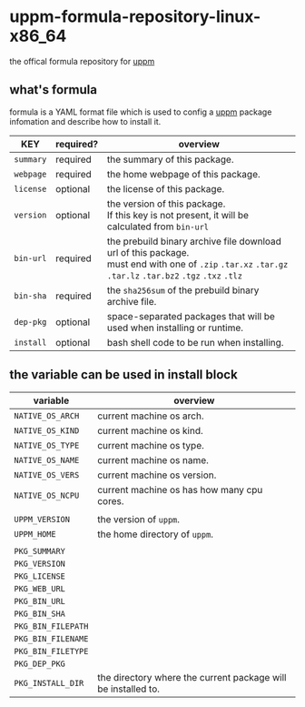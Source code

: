 # uppm-formula-repository-linux-x86_64
the offical formula repository for [uppm](https://github.com/leleliu008/uppm)

## what's formula
formula is a YAML format file which is used to config a [uppm](https://github.com/leleliu008/uppm) package infomation and describe how to install it.

|KEY|required?|overview|
|-|-|-|
|`summary`|required|the summary of this package.|
|`webpage`|required|the home webpage of this package.|
|`license`|optional|the license of this package.|
|`version`|optional|the version of this package.<br>If this key is not present, it will be calculated from `bin-url`|
|`bin-url`|required|the prebuild binary archive file download url of this package.<br>must end with one of `.zip` `.tar.xz` `.tar.gz` `.tar.lz` `.tar.bz2` `.tgz` `.txz` `.tlz`|
|`bin-sha`|required|the `sha256sum` of the prebuild binary archive file.|
|`dep-pkg`|optional|space-separated packages that will be used when installing or runtime.|
|`install`|optional|bash shell code to be run when installing.|

## the variable can be used in install block
|variable|overview|
|-|-|
|`NATIVE_OS_ARCH`|current machine os arch.|
|`NATIVE_OS_KIND`|current machine os kind.|
|`NATIVE_OS_TYPE`|current machine os type.|
|`NATIVE_OS_NAME`|current machine os name.|
|`NATIVE_OS_VERS`|current machine os version.|
|`NATIVE_OS_NCPU`|current machine os has how many cpu cores.|
|||
|`UPPM_VERSION`|the version of `uppm`.|
|`UPPM_HOME`|the home directory of `uppm`.|
|||
|`PKG_SUMMARY`||
|`PKG_VERSION`||
|`PKG_LICENSE`||
|`PKG_WEB_URL`||
|`PKG_BIN_URL`||
|`PKG_BIN_SHA`||
|`PKG_BIN_FILEPATH`||
|`PKG_BIN_FILENAME`||
|`PKG_BIN_FILETYPE`||
|`PKG_DEP_PKG`||
|`PKG_INSTALL_DIR`|the directory where the current package will be installed to.|
